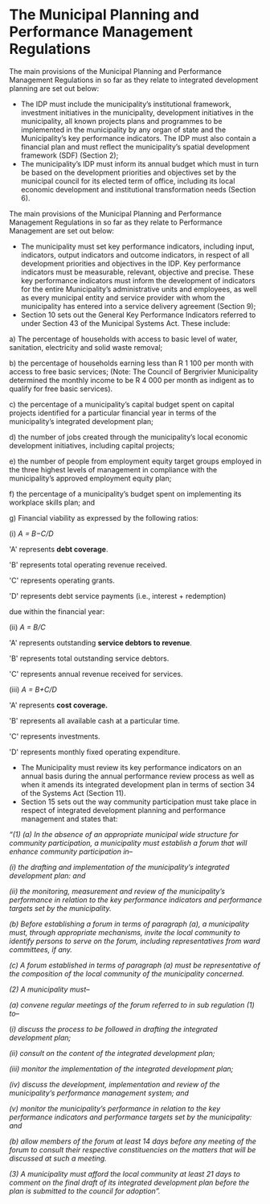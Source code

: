 # The Municipal Planning and Performance Management Regulations

The main provisions of the Municipal Planning and Performance Management Regulations in so far as they relate to integrated development planning are set out below:

* The IDP must include the municipality’s institutional framework, investment initiatives in the municipality, development initiatives in the municipality, all known projects plans and programmes to be implemented in the municipality by any organ of state and the Municipality’s key performance indicators. The IDP must also contain a financial plan and must reflect the municipality’s spatial development framework (SDF) (Section 2);
* The municipality’s IDP must inform its annual budget which must in turn be based on the development priorities and objectives set by the municipal council for its elected term of office, including its local economic development and institutional transformation needs (Section 6).

The main provisions of the Municipal Planning and Performance Management Regulations in so far as they relate to Performance Management are set out below:

* The municipality must set key performance indicators, including input, indicators, output indicators and outcome indicators, in respect of all development priorities and objectives in the IDP. Key performance indicators must be measurable, relevant, objective and precise. These key performance indicators must inform the development of indicators for the entire Municipality’s administrative units and employees, as well as every municipal entity and service provider with whom the municipality has entered into a service delivery agreement (Section 9);
* Section 10 sets out the General Key Performance Indicators referred to under Section 43 of the Municipal Systems Act. These include:

&#x20;  a) The percentage of households with access to basic level of water, sanitation, electricity and solid waste removal;

&#x20;  b) the percentage of households earning less than R 1 100 per month with access to free basic services; (Note: The Council of Bergrivier Municipality determined the monthly income to be R 4 000 per month as indigent as to qualify for free basic services).

&#x20;  c) the percentage of a municipality’s capital budget spent on capital projects identified for a particular financial year in terms of the municipality’s integrated development plan;

&#x20; d) the number of jobs created through the municipality’s local economic development initiatives, including capital projects;

&#x20; e) the number of people from employment equity target groups employed in the three highest levels of management in compliance with the municipality’s approved employment equity plan;

&#x20; f) the percentage of a municipality’s budget spent on implementing its workplace skills plan; and

&#x20;g) Financial viability as expressed by the following ratios:

&#x20;   (i)  _A = B−C/D_

&#x20;                  'A' represents **debt coverage**.&#x20;

&#x20;                  'B' represents total operating revenue received.&#x20;

&#x20;                  'C' represents operating grants.&#x20;

&#x20;                  'D' represents debt service payments (i.e., interest + redemption)&#x20;

&#x20;                   due within the financial year:

&#x20;   (ii)  _A = B/C_

&#x20;                   'A' represents outstanding **service debtors to revenue**.&#x20;

&#x20;                   'B' represents total outstanding service debtors.&#x20;

&#x20;                   'C' represents annual revenue received for services.

&#x20;   (iii)  _A = B+C/D_

&#x20;                   'A' represents **cost coverage.**&#x20;

&#x20;                   'B' represents all available cash at a particular time.&#x20;

&#x20;                   'C' represents investments.&#x20;

&#x20;                   'D' represents monthly fixed operating expenditure.

* The Municipality must review its key performance indicators on an annual basis during the annual performance review process as well as when it amends its integrated development plan in terms of section 34 of the Systems Act (Section 11).
* Section 15 sets out the way community participation must take place in respect of integrated development planning and performance management and states that:

_“(1) (a) In the absence of an appropriate municipal wide structure for community participation, a municipality must establish a forum that will enhance community participation in–_

&#x20;        _(i) the drafting and implementation of the municipality’s integrated development plan: and_&#x20;

&#x20;        _(ii) the monitoring, measurement and review of the municipality’s performance in relation to the key performance indicators and performance targets set by the municipality._

&#x20;    _(b) Before establishing a forum in terms of paragraph (a), a municipality must, through appropriate mechanisms, invite the local community to identify persons to serve on the forum, including representatives from ward committees, if any._&#x20;

&#x20;    _(c) A forum established in terms of paragraph (a) must be representative of the composition of the local community of the municipality concerned._

&#x20; _(2) A municipality must–_

&#x20;   _(a) convene regular meetings of the forum referred to in sub regulation (1) to–_

&#x20;      (_i) discuss the process to be followed in drafting the integrated development plan;_&#x20;

&#x20;      _(ii) consult on the content of the integrated development plan;_

&#x20;      _(iii) monitor the implementation of the integrated development plan;_&#x20;

&#x20;      _(iv) discuss the development, implementation and review of the municipality’s performance management system; and_

&#x20;     _(v) monitor the municipality’s performance in relation to the key performance indicators and performance targets set by the municipality: and_

&#x20;  _(b) allow members of the forum at least 14 days before any meeting of the forum to consult their respective constituencies on the matters that will be discussed at such a meeting._

&#x20; _(3) A municipality must afford the local community at least 21 days to comment on the final draft of its integrated development plan before the plan is submitted to the council for adoption”._
